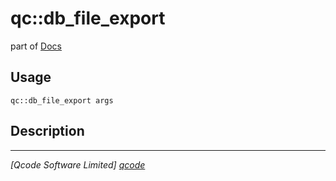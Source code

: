 qc::db_file_export
==================

part of [Docs](.)

Usage
-----
`qc::db_file_export args`

Description
-----------


----------------------------------
*[Qcode Software Limited] [qcode]*

[qcode]: http://www.qcode.co.uk "Qcode Software"